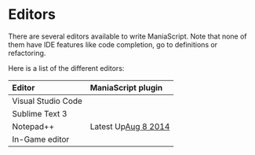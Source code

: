 # Editors

There are several editors available to write ManiaScript. Note that none of them have IDE features like code completion, go to definitions or refactoring.

Here is a list of the different editors:

| Editor | ManiaScript plugin|
| :-- | :-- |
| Visual Studio Code |  |
| Sublime Text 3 | |
| Notepad++  | Latest Up[Aug 8 2014](https://github.com/ManiaPlanet/notepadplusplus-maniascript) |
| In-Game editor  | |